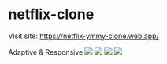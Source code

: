 # netflix-clone
Visit site:
https://netflix-ymmy-clone.web.app/

Adaptive & Responsive
![](https://i.imgur.com/UNv3Pcd.png)
![](https://i.imgur.com/zbv6ksZ.png)
![](https://i.imgur.com/yb5lgWg.png)
![](https://i.imgur.com/x2l0K9j.png)